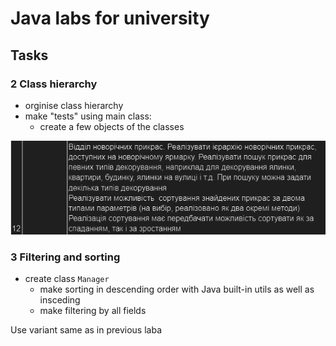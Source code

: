 # Java labs for university

## Tasks

### 2 Class hierarchy

- orginise class hierarchy
- make "tests" using main class:
  - create a few objects of the classes

![Screenshot of my variant](images/exercise2.png)

### 3 Filtering and sorting

- create class `Manager`
  - make sorting in descending order with Java built-in utils as well as insceding
  - make filtering by all fields

Use variant same as in previous laba
